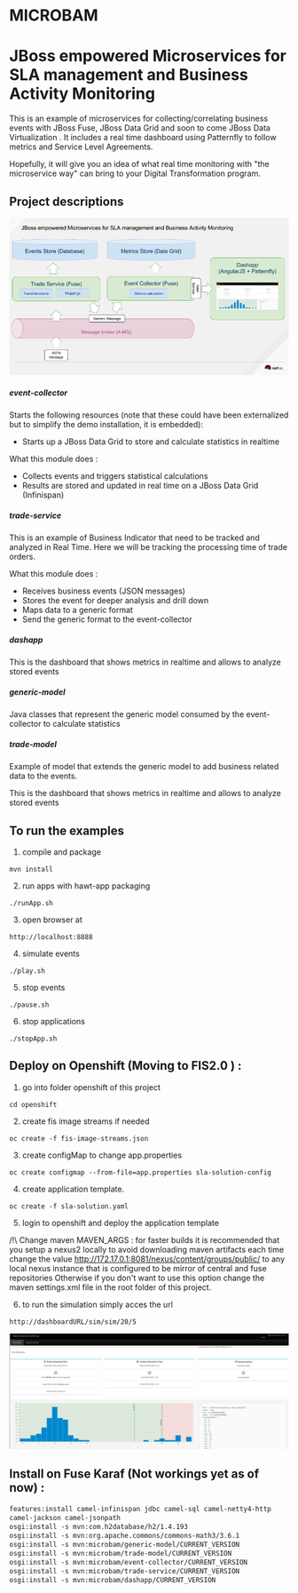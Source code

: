 # MICROBAM 
# JBoss empowered Microservices for SLA management and Business Activity Monitoring

This is an example of microservices for collecting/correlating business events with JBoss Fuse, JBoss Data Grid and soon to come JBoss Data Virtualization .
It includes a real time dashboard using Patternfly to follow metrics and Service Level Agreements.

Hopefully, it will give you an idea of what real time monitoring with "the microservice way" can bring to your Digital Transformation program.

## Project descriptions

![overview](https://raw.githubusercontent.com/alainpham/microbam/master/architectureSchema.png)

##### event-collector

Starts the following resources (note that these could have been externalized but to simplify the demo installation, it is embedded): 
- Starts up a JBoss Data Grid to store and calculate statistics in realtime 

What this module does : 
- Collects events and triggers statistical calculations
- Results are stored and updated in real time on a JBoss Data Grid (Infinispan)

##### trade-service

This is an example of Business Indicator that need to be tracked and analyzed in Real Time. Here we will be tracking the processing time of trade orders.

What this module does : 
- Receives business events (JSON messages)
- Stores the event for deeper analysis and drill down
- Maps data to a generic format
- Send the generic format to the event-collector

##### dashapp

This is the dashboard that shows metrics in realtime and allows to analyze stored events

##### generic-model

Java classes that represent the generic model consumed by the event-collector to calculate statistics

##### trade-model

Example of model that extends the generic model to add business related data to the events.


This is the dashboard that shows metrics in realtime and allows to analyze stored events


## To run the examples

1. compile and package 
```
mvn install
```
2. run apps with hawt-app packaging
```
./runApp.sh
```
3. open browser at 
```
http://localhost:8888
```
4. simulate events
```
./play.sh
```
5. stop events
```
./pause.sh
```
6. stop applications
```
./stopApp.sh
```


## Deploy on Openshift (Moving to FIS2.0 ) : 
1. go into folder openshift of this project
```
cd openshift
```
2. create fis image streams if needed
```
oc create -f fis-image-streams.json
```

3. create configMap to change app.properties
```
oc create configmap --from-file=app.properties sla-solution-config
```
4. create application template. 
```
oc create -f sla-solution.yaml
```
5. login to openshift and deploy the application template

/!\ Change maven MAVEN_ARGS : for faster builds it is recommended that you setup a nexus2 locally to avoid downloading maven artifacts each time 
change the value http://172.17.0.1:8081/nexus/content/groups/public/ to any local nexus instance that is configured to be mirror of central and fuse repositories
Otherwise if you don't want to use this option change the maven settings.xml file in the root folder of this project.

6. to run the simulation simply acces the url 
```
http://dashboardURL/sim/sim/20/5
```

![overview](https://raw.githubusercontent.com/alainpham/microbam/master/screenshot.png)



## Install on Fuse Karaf (Not workings yet as of now) : 
```
features:install camel-infinispan jdbc camel-sql camel-netty4-http camel-jackson camel-jsonpath
osgi:install -s mvn:com.h2database/h2/1.4.193
osgi:install -s mvn:org.apache.commons/commons-math3/3.6.1
osgi:install -s mvn:microbam/generic-model/CURRENT_VERSION
osgi:install -s mvn:microbam/trade-model/CURRENT_VERSION
osgi:install -s mvn:microbam/event-collector/CURRENT_VERSION
osgi:install -s mvn:microbam/trade-service/CURRENT_VERSION
osgi:install -s mvn:microbam/dashapp/CURRENT_VERSION
```
